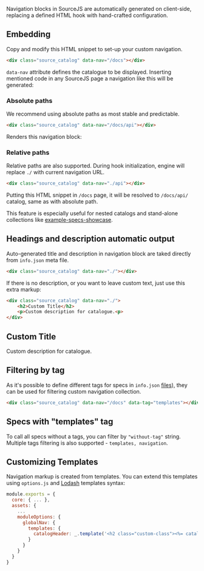 Navigation blocks in SourceJS are automatically generated on client-side, replacing a defined HTML hook with hand-crafted configuration.

## Embedding

Copy and modify this HTML snippet to set-up your custom navigation.

```html
​<div class="source_catalog" data-nav="/docs">​</div>
```

`data-nav` attribute defines the catalogue to be displayed. Inserting mentioned code in any SourceJS page a navigation like this will be generated:

<div class="source_catalog" data-nav="/docs"></div>


### Absolute paths

We recommend using absolute paths as most stable and predictable.

```html
​<div class="source_catalog" data-nav="/docs/api">​</div>
```

Renders this navigation block:

<div class="source_catalog" data-nav="/docs/api"></div>


### Relative paths

Relative paths are also supported. During hook initialization, engine will replace `./` with current navigation URL.

```html
​<div class="source_catalog" data-nav="./api">​</div>
```

Putting this HTML snippet in `/docs` page, it will be resolved to `/docs/api/` catalog, same as with absolute path.

This feature is especially useful for nested catalogs and stand-alone collections like [example-specs-showcase](https://github.com/sourcejs/example-specs-showcase/blob/master/index.src.html).


## Headings and description automatic output

Auto-generated title and description in navigation block are taked directly from `info.json` meta file.

```html
​<div class="source_catalog" data-nav="./">​</div>
```

<div class="source_catalog" data-nav="./"></div>

If there is no description, or you want to leave custom text, just use this extra markup:

```html
​<div class="source_catalog" data-nav="./">
    ​<h2>Custom Title​</h2>
    ​<p>Custom description for catalogue.​<p>
​</div>
```

<div class="source_catalog" data-nav="./">
    <h2>Custom Title</h2>
    <p>Custom description for catalogue.</p>
</div>

## Filtering by tag

As it's possible to define different tags for specs in `info.json` [files](/docs/spec-json/)), they can be used for filtering custom navigation collection.


```html
​<div class="source_catalog" data-nav="/docs" data-tag="templates">​</div>
```

<div class="source_catalog" data-nav="/docs" data-tag="templates">
    <h2>Specs with "templates" tag</h2>
</div>

To call all specs without a tags, you can filter by `"without-tag"` string. Multiple tags filtering is also supported - `templates, navigation`.

## Customizing Templates

Navigation markup is created from templates. You can extend this templates using `options.js` and [Lodash](https://lodash.com) templates syntax:

```js
module.exports = {
  core: { ... },
  assets: {
    ...
    moduleOptions: {
      globalNav: {
        templates: {
          catalogHeader: _.template('<h2 class="custom-class">​<​%​=​ catalogMeta.title ​%​​></h2>'),
        }
      }
    }
  }
}
```
